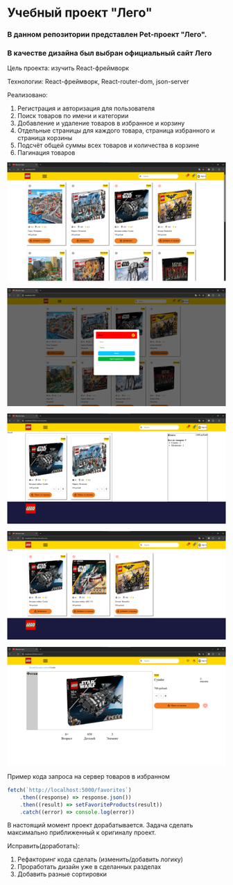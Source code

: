 # Учебный проект "Лего"

### В данном репозитории представлен Pet-проект "Лего". 
### В качестве дизайна был выбран официальный сайт Лего

Цель проекта: изучить React-фреймворк

Технологии: React-фреймворк, React-router-dom, json-server

Реализовано:
1) Регистрация и авторизация для пользователя
2) Поиск товаров по имени и категории
3) Добавление и удаление товаров в избранное и корзину
4) Отдельные страницы для каждого товара, страница избранного и страница корзины
5) Подсчёт общей суммы всех товаров и количества в корзине
6) Пагинация товаров

![Фото1](./src/images/photo.png)

![Фото2](./src/images/photo2.png)

![Фото3](./src/images/photo3.png)

![Фото4](./src/images/photo4.png)

![Фото5](./src/images/photo5.png)


Пример кода запроса на сервер товаров в избранном
```JavaScript
fetch(`http://localhost:5000/favorites`)
    .then((response) => response.json())
    .then((result) => setFavoriteProducts(result))
    .catch((error) => console.log(error))
```


В настоящий момент проект дорабатывается. Задача сделать максимально приближенный к оригиналу проект.

Исправить(доработать):
1) Рефакторинг кода сделать (изменить/добавить логику)
2) Проработать дизайн уже в сделанных разделах
2) Добавить разные сортировки